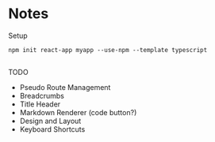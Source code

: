 # Notes

Setup

```
npm init react-app myapp --use-npm --template typescript
```

##

TODO

- Pseudo Route Management
- Breadcrumbs
- Title Header
- Markdown Renderer (code button?)
- Design and Layout
- Keyboard Shortcuts
